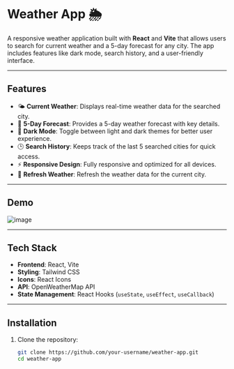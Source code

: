 # Weather App 🌦️

A responsive weather application built with **React** and **Vite** that allows users to search for current weather and a 5-day forecast for any city. The app includes features like dark mode, search history, and a user-friendly interface.

---

## Features

- 🌤 **Current Weather**: Displays real-time weather data for the searched city.
- 📅 **5-Day Forecast**: Provides a 5-day weather forecast with key details.
- 🌙 **Dark Mode**: Toggle between light and dark themes for better user experience.
- 🕒 **Search History**: Keeps track of the last 5 searched cities for quick access.
- ⚡ **Responsive Design**: Fully responsive and optimized for all devices.
- 🔄 **Refresh Weather**: Refresh the weather data for the current city.

---

## Demo

![image](https://github.com/user-attachments/assets/5c4a577d-0af4-4b9f-ac1d-72e32480856d)

---

## Tech Stack

- **Frontend**: React, Vite
- **Styling**: Tailwind CSS
- **Icons**: React Icons
- **API**: OpenWeatherMap API
- **State Management**: React Hooks (`useState`, `useEffect`, `useCallback`)

---

## Installation

1. Clone the repository:
   ```bash
   git clone https://github.com/your-username/weather-app.git
   cd weather-app
